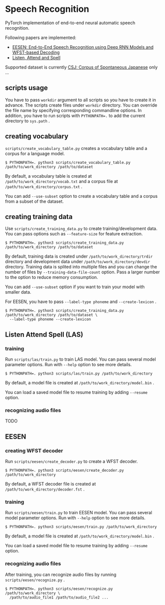 # Speech Recognition

PyTorch implementation of end-to-end neural automatic speech recognition.

Following papers are implemented:

- [EESEN: End-to-End Speech Recognition using Deep RNN Models and WFST-based Decoding](http://www.cs.cmu.edu/~fmetze/interACT/Publications_files/publications/eesenasru.pdf)
- [Listen, Attend and Spell](https://research.google/pubs/pub44926.pdf)

Supported dataset is currently [CSJ: Corpus of Spontaneous Japanese](https://pj.ninjal.ac.jp/corpus_center/csj/) only ...

## scripts usage

You have to pass `workdir` argument to all scripts so you have to create it in advance.
The scripts create files under `workdir` directory. You can override the file name by specifying corresponding commandline options.
In addition, you have to run scripts with `PYTHONPATH=.` to add the current directory to `sys.path` .

## creating vocabulary

`scripts/create_vocabulary_table.py` creates a vocabulary table and a corpus for a language model.

```console
$ PYTHONPATH=. python3 scripts/create_vocabulary_table.py /path/to/work_directory /path/to/dataset
```

By default, a vocabulary table is created at `/path/to/work_directory/vocab.txt` and a corpus file at `/path/to/work_directory/corpus.txt` .

You can add `--use-subset` option to create a vocabulary table and a corpus from a subset of the dataset.

## creating training data

Use `scripts/create_training_data.py` to create training/development data. You can pass options such as `--feature-size` for feature extraction.

```console
$ PYTHONPATH=. python3 scripts/create_training_data.py /path/to/work_directory /path/to/dataset
```

By default, training data is created under `/path/to/work_directory/trdir` directory and development data under `/path/to/work_directory/devdir` directory.
Training data is splited into multiple files and you can change the number of files by `--training-data-file-count` option. Pass a larger number to the option to reduce memory consumption.

You can add `--use-subset` option if you want to train your model with smaller data.

For EESEN, you have to pass `--label-type phoneme` and `--create-lexicon` .

```console
$ PYTHONPATH=. python3 scripts/create_training_data.py /path/to/work_directory /path/to/dataset \
  --label-type phoneme --create-lexicon
```

## Listen Attend Spell (LAS)

### training

Run `scripts/las/train.py` to train LAS model.
You can pass several model parameter options. Run with `--help` option to see more details.

```console
$ PYTHONPATH=. python3 scripts/las/train.py /path/to/work_directory
```

By default, a model file is created at `/path/to/work_directory/model.bin` .

You can load a saved model file to resume training by adding `--resume` option.

### recognizing audio files

TODO


## EESEN

### creating WFST decoder

Run `scripts/eesen/create_decoder.py` to create a WFST decoder.

```console
$ PYTHONPATH=. python3 scripts/eesen/create_decoder.py /path/to/work_directory
```

By default, a WFST decoder file is created at `/path/to/work_directory/decoder.fst` .

### training

Run `scripts/eesen/train.py` to train EESEN model.
You can pass several model parameter options. Run with `--help` option to see more details.

```console
$ PYTHONPATH=. python3 scripts/eesen/train.py /path/to/work_directory
```

By default, a model file is created at `/path/to/work_directory/model.bin` .

You can load a saved model file to resume training by adding `--resume` option.

### recognizing audio files

After training, you can recognize audio files by running `scripts/eesen/recognize.py` .

```console
$ PYTHONPATH=. python3 scripts/eesen/recognize.py /path/to/work_directory \
  /path/to/audio_file1 /path/to/audio_file2 ...
```
